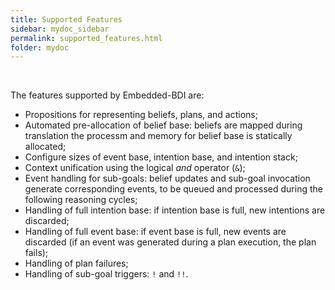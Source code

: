 ```yaml
---
title: Supported Features
sidebar: mydoc_sidebar
permalink: supported_features.html
folder: mydoc
---
```


<br>

The features supported by Embedded-BDI are:

* Propositions for representing beliefs, plans, and actions;
* Automated pre-allocation of belief base: beliefs are mapped during translation the processm and memory for belief base is statically allocated;
* Configure sizes of event base, intention base, and intention stack;
* Context unification using the logical *and* operator (`&`);
* Event handling for sub-goals: belief updates and sub-goal invocation generate corresponding events, to be queued and processed during the following reasoning cycles;
* Handling of full intention base: if intention base is full, new intentions are discarded;
* Handling of full event base: if event base is full, new events are discarded (if an event was generated during a plan execution, the plan fails);
* Handling of plan failures;
* Handling of sub-goal triggers: `!` and `!!`.